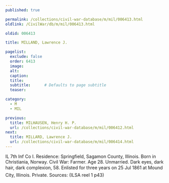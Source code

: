 ```yaml
---
published: true

permalink: /collections/civil-war-database/m/mil/006413.html
oldlink: /CivilWar/db/m/mil/006413.html

oldid: 006413

title: MILLAND, Lawrence J.

pagelist:
  exclude: false
  order: 6413
  image: 
  alt:
  caption:
  title:
  subtitle:      # Defaults to page subtitle
  teaser:

category: 
  - M 
  - MIL

previous:
  title: MILHAUSEN, Henry H. P.
  url: /collections/civil-war-database/m/mil/006412.html  
next:
  title: MILLARD, Lawrence J.
  url: /collections/civil-war-database/m/mil/006414.html   
---
```

IL 7th Inf Co I. Residence: Springfield, Sagamon County, Illinois. Born in Christiania, Norway. Civil War: Farmer. Age 28. Unmarried. Dark eyes, dark hair, dark complexion, 5&#146;8&#148;. Enlisted for three years on 25 Jul 1861 at Mound City, Illinois. Private. Sources: (ILSA reel 1 p43)